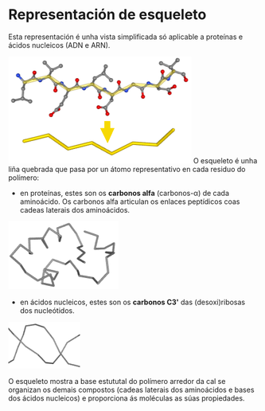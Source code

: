 # Representación de esqueleto
Esta representación é unha vista simplificada só aplicable a proteínas e ácidos nucleicos (ADN e ARN).

![Esqueleto](static/img/squ2.png)  O esqueleto é unha liña quebrada que pasa por un átomo representativo en cada residuo do polímero:

* en proteínas, estes son os **carbonos alfa** (carbonos-α) de cada aminoácido. Os carbonos alfa articulan os enlaces peptídicos coas cadeas laterais dos aminoácidos.

![Esqueleto peptídico](static/img/squ1.png)  

* en ácidos nucleicos, estes son os **carbonos C3'** das (desoxi)ribosas dos nucleótidos.  

![Esqueleto nucleico](static/img/sqeun.png)

O esqueleto mostra a base estututal do polímero arredor da cal se organizan os demais compostos (cadeas laterais dos aminoácidos e bases dos ácidos nucleicos) e proporciona ás moléculas as súas propiedades.
